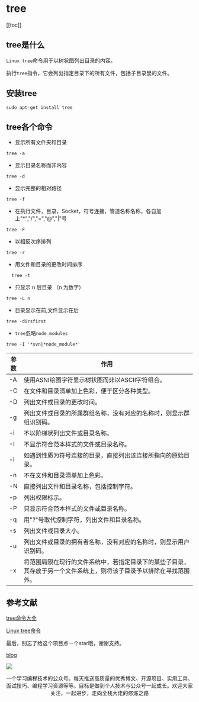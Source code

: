 # tree
[[toc]]
## tree是什么
`Linux tree`命令用于以树状图列出目录的内容。

执行`tree`指令，它会列出指定目录下的所有文件，包括子目录里的文件。

## 安装tree
```
sudo apt-get install tree
```
## tree各个命令

- 显示所有文件夹和目录
```
tree -a
```
- 显示目录名称而非内容
```
tree -d
```
- 显示完整的相对路径
```
tree -f
```
- 在执行文件，目录，Socket，符号连接，管道名称名称，各自加上"*","/","=","@","|"号
```
tree -F
```
- 以相反次序排列
```
tree -r
```
- 用文件和目录的更改时间排序
```
  tree -t
```
- 只显示 n 层目录 （n 为数字）
```
tree -L n
```
- 目录显示在前,文件显示在后
```
tree -dirsfirst
```
- `tree`忽略`node_modules`
```
tree -I '*svn|*node_module*'
```
参数|作用
--|--
-A|使用ASNI绘图字符显示树状图而非以ASCII字符组合。
-C|在文件和目录清单加上色彩，便于区分各种类型。
-D|列出文件或目录的更改时间。
-g|列出文件或目录的所属群组名称，没有对应的名称时，则显示群组识别码。
-i|不以阶梯状列出文件或目录名称。
-I|不显示符合范本样式的文件或目录名称。
-l|如遇到性质为符号连接的目录，直接列出该连接所指向的原始目录。
-n|不在文件和目录清单加上色彩。
-N|直接列出文件和目录名称，包括控制字符。
-p|列出权限标示。
-P|只显示符合范本样式的文件或目录名称。
-q|用"?"号取代控制字符，列出文件和目录名称。
-s|列出文件或目录大小。
-u|列出文件或目录的拥有者名称，没有对应的名称时，则显示用户识别码。
-x|将范围局限在现行的文件系统中，若指定目录下的某些子目录，其存放于另一个文件系统上，则将该子目录予以排除在寻找范围外。

## 参考文献
[tree命令大全](https://blog.csdn.net/askbai666888/article/details/9995837)

[Linux tree命令](http://www.runoob.com/linux/linux-comm-tree.html)



最后，别忘了给这个项目点一个star哦，谢谢支持。

[blog](https://github.com/qiufeihong2018/vuepress-blog)

![](/public/wechat.png)

一个学习编程技术的公众号。每天推送高质量的优秀博文、开源项目、实用工具、面试技巧、编程学习资源等等。目标是做到个人技术与公众号一起成长。欢迎大家关注，一起进步，走向全栈大佬的修炼之路

<style scoped>
    p:nth-last-child(2) {
        text-align: center
    }
</style>